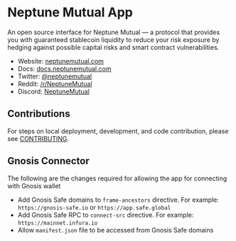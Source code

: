 # Neptune Mutual App

An open source interface for Neptune Mutual &mdash; a protocol that provides you with guaranteed stablecoin liquidity to reduce your risk exposure by hedging against possible capital risks and smart contract vulnerabilities.

- Website: [neptunemutual.com](https://neptunemutual.com)
- Docs: [docs.neptunemutual.com](https://docs.neptunemutual.com)
- Twitter: [@neptunemutual](https://twitter.com/neptunemutual)
- Reddit: [/r/NeptuneMutual](https://www.reddit.com/r/NeptuneMutual)
- Discord: [NeptuneMutual](https://discord.gg/2qMGTtJtnW)

## Contributions

For steps on local deployment, development, and code contribution, please see [CONTRIBUTING](./CONTRIBUTING.md).

## Gnosis Connector

The following are the changes required for allowing the app for connecting with Gnosis wallet

- Add Gnosis Safe domains to `frame-ancestors` directive. For example: `https://gnosis-safe.io` or `https://app.safe.global`
- Add Gnosis Safe RPC to `connect-src` directive. For example: `https://mainnet.infura.io`
- Allow `manifest.json` file to be accessed from Gnosis Safe domains
